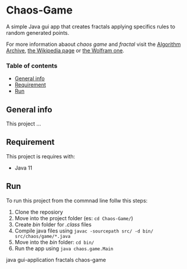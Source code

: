 # Chaos-Game
A simple Java gui app that creates fractals applying specifics rules to random generated points.

For more information abaout *chaos game* and *fractal* visit the [Algorithm Archive](https://www.algorithm-archive.org/contents/IFS/IFS.html), [the Wikipedia page](https://en.wikipedia.org/wiki/Chaos_game) or [the Wolfram one](https://mathworld.wolfram.com/ChaosGame.html).


### Table of contents
* [General info](#general-info)
* [Requirement](#technologies)
* [Run](#run)

## General info
This project ...


## Requirement
This project is requires with:

+ Java 11

## Run
To run this project from the commnad line follw this steps:

1. Clone the reposiory
2. Move into the project folder (es: ``cd Chaos-Game/``)
3. Create _bin_ folder for _.class_ files
4. Compile java files using ``javac -sourcepath src/ -d bin/ src/chaos/game/*.java``
5. Move into the _bin_ folder: ``cd bin/``
6. Run the app using ``java chaos.game.Main``



java gui-application fractals chaos-game

